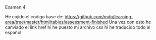 Examen 4

He cojido el codigo base de: https://github.com/mdn/learning-area/tree/master/html/tables/assessment-finished
Una vez con esto he canviado el link href hi he puesto mi archivo css hi he traducido todo al español
